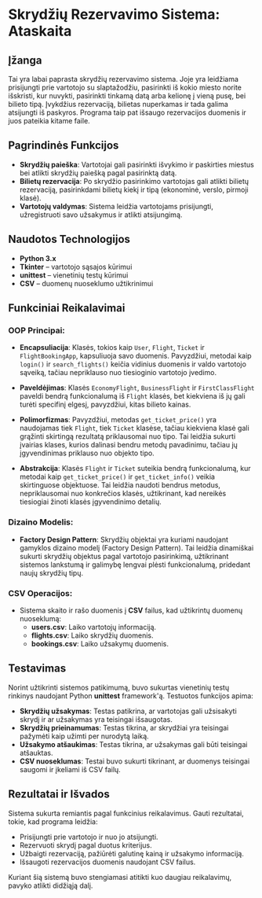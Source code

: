 # Skrydžių Rezervavimo Sistema: Ataskaita

## Įžanga

Tai yra labai paprasta skrydžių rezervavimo sistema. Joje yra leidžiama prisijungti prie vartotojo su slaptažodžiu, pasirinkti iš kokio miesto norite išskristi, kur nuvykti, pasirinkti tinkamą datą arba kelionę į vieną pusę, bei bilieto tipą. Įvykdžius rezervaciją, bilietas nuperkamas ir tada galima atsijungti iš paskyros. Programa taip pat išsaugo rezervacijos duomenis ir juos pateikia kitame faile.

## Pagrindinės Funkcijos

- **Skrydžių paieška**: Vartotojai gali pasirinkti išvykimo ir paskirties miestus bei atlikti skrydžių paiešką pagal pasirinktą datą.
- **Bilietų rezervacija**: Po skrydžio pasirinkimo vartotojas gali atlikti bilietų rezervaciją, pasirinkdami bilietų kiekį ir tipą (ekonominė, verslo, pirmoji klasė).
- **Vartotojų valdymas**: Sistema leidžia vartotojams prisijungti, užregistruoti savo užsakymus ir atlikti atsijungimą.

## Naudotos Technologijos

- **Python 3.x**
- **Tkinter** – vartotojo sąsajos kūrimui
- **unittest** – vienetinių testų kūrimui
- **CSV** – duomenų nuoseklumo užtikrinimui

## Funkciniai Reikalavimai

### OOP Principai:

- **Encapsuliacija**: Klasės, tokios kaip `User`, `Flight`, `Ticket` ir `FlightBookingApp`, kapsuliuoja savo duomenis. Pavyzdžiui, metodai kaip `login()` ir `search_flights()` keičia vidinius duomenis ir valdo vartotojo sąveiką, tačiau nepriklauso nuo tiesioginio vartotojo įvedimo.
  
- **Paveldėjimas**: Klasės `EconomyFlight`, `BusinessFlight` ir `FirstClassFlight` paveldi bendrą funkcionalumą iš `Flight` klasės, bet kiekviena iš jų gali turėti specifinį elgesį, pavyzdžiui, kitas bilieto kainas.
  
- **Polimorfizmas**: Pavyzdžiui, metodas `get_ticket_price()` yra naudojamas tiek `Flight`, tiek `Ticket` klasėse, tačiau kiekviena klasė gali grąžinti skirtingą rezultatą priklausomai nuo tipo. Tai leidžia sukurti įvairias klases, kurios dalinasi bendru metodų pavadinimu, tačiau jų įgyvendinimas priklauso nuo objekto tipo.
  
- **Abstrakcija**: Klasės `Flight` ir `Ticket` suteikia bendrą funkcionalumą, kur metodai kaip `get_ticket_price()` ir `get_ticket_info()` veikia skirtinguose objektuose. Tai leidžia naudoti bendrus metodus, nepriklausomai nuo konkrečios klasės, užtikrinant, kad nereikės tiesiogiai žinoti klasės įgyvendinimo detalių.

### Dizaino Modelis:

- **Factory Design Pattern**: Skrydžių objektai yra kuriami naudojant gamyklos dizaino modelį (Factory Design Pattern). Tai leidžia dinamiškai sukurti skrydžių objektus pagal vartotojo pasirinkimą, užtikrinant sistemos lankstumą ir galimybę lengvai plėsti funkcionalumą, pridedant naujų skrydžių tipų.

### CSV Operacijos:

- Sistema skaito ir rašo duomenis į **CSV** failus, kad užtikrintų duomenų nuoseklumą:
  - **users.csv**: Laiko vartotojų informaciją.
  - **flights.csv**: Laiko skrydžių duomenis.
  - **bookings.csv**: Laiko užsakymų duomenis.

## Testavimas

Norint užtikrinti sistemos patikimumą, buvo sukurtas vienetinių testų rinkinys naudojant Python **unittest** framework'ą. Testuotos funkcijos apima:

- **Skrydžių užsakymas**: Testas patikrina, ar vartotojas gali užsisakyti skrydį ir ar užsakymas yra teisingai išsaugotas.
- **Skrydžių prieinamumas**: Testas tikrina, ar skrydžiai yra teisingai pažymėti kaip užimti per nurodytą laiką.
- **Užsakymo atšaukimas**: Testas tikrina, ar užsakymas gali būti teisingai atšauktas.
- **CSV nuoseklumas**: Testai buvo sukurti tikrinant, ar duomenys teisingai saugomi ir įkeliami iš CSV failų.

## Rezultatai ir Išvados

Sistema sukurta remiantis pagal funkcinius reikalavimus. Gauti rezultatai, tokie, kad programa leidžia:

- Prisijungti prie vartotojo ir nuo jo atsijungti.
- Rezervuoti skrydį pagal duotus kriterijus.
- Užbaigti rezervaciją, pažiūrėti galutinę kainą ir užsakymo informaciją.
- Išsaugoti rezervacijos duomenis naudojant CSV failus.

Kuriant šią sistemą buvo stengiamasi atitikti kuo daugiau reikalavimų, pavyko atlikti didžiąją dalį. 
